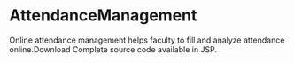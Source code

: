 # AttendanceManagement
Online attendance management helps faculty to fill and analyze attendance online.Download Complete source code available in JSP.
